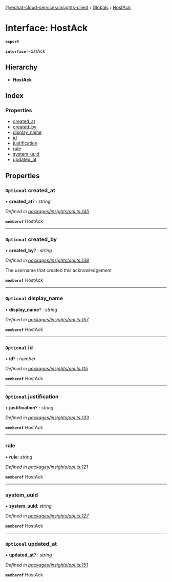 [@redhat-cloud-services/insights-client](../README.md) › [Globals](../globals.md) › [HostAck](hostack.md)

# Interface: HostAck

**`export`** 

**`interface`** HostAck

## Hierarchy

* **HostAck**

## Index

### Properties

* [created_at](hostack.md#optional-created_at)
* [created_by](hostack.md#optional-created_by)
* [display_name](hostack.md#optional-display_name)
* [id](hostack.md#optional-id)
* [justification](hostack.md#optional-justification)
* [rule](hostack.md#rule)
* [system_uuid](hostack.md#system_uuid)
* [updated_at](hostack.md#optional-updated_at)

## Properties

### `Optional` created_at

• **created_at**? : *string*

*Defined in [packages/insights/api.ts:145](https://github.com/RedHatInsights/javascript-clients/blob/master/packages/insights/api.ts#L145)*

**`memberof`** HostAck

___

### `Optional` created_by

• **created_by**? : *string*

*Defined in [packages/insights/api.ts:139](https://github.com/RedHatInsights/javascript-clients/blob/master/packages/insights/api.ts#L139)*

The username that created this acknowledgement

**`memberof`** HostAck

___

### `Optional` display_name

• **display_name**? : *string*

*Defined in [packages/insights/api.ts:157](https://github.com/RedHatInsights/javascript-clients/blob/master/packages/insights/api.ts#L157)*

**`memberof`** HostAck

___

### `Optional` id

• **id**? : *number*

*Defined in [packages/insights/api.ts:115](https://github.com/RedHatInsights/javascript-clients/blob/master/packages/insights/api.ts#L115)*

**`memberof`** HostAck

___

### `Optional` justification

• **justification**? : *string*

*Defined in [packages/insights/api.ts:133](https://github.com/RedHatInsights/javascript-clients/blob/master/packages/insights/api.ts#L133)*

**`memberof`** HostAck

___

###  rule

• **rule**: *string*

*Defined in [packages/insights/api.ts:121](https://github.com/RedHatInsights/javascript-clients/blob/master/packages/insights/api.ts#L121)*

**`memberof`** HostAck

___

###  system_uuid

• **system_uuid**: *string*

*Defined in [packages/insights/api.ts:127](https://github.com/RedHatInsights/javascript-clients/blob/master/packages/insights/api.ts#L127)*

**`memberof`** HostAck

___

### `Optional` updated_at

• **updated_at**? : *string*

*Defined in [packages/insights/api.ts:151](https://github.com/RedHatInsights/javascript-clients/blob/master/packages/insights/api.ts#L151)*

**`memberof`** HostAck

